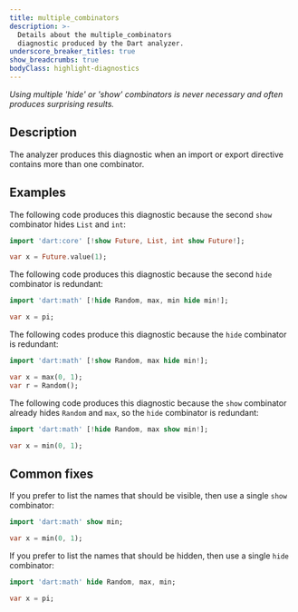 ```yaml
---
title: multiple_combinators
description: >-
  Details about the multiple_combinators
  diagnostic produced by the Dart analyzer.
underscore_breaker_titles: true
show_breadcrumbs: true
bodyClass: highlight-diagnostics
---
```


_Using multiple 'hide' or 'show' combinators is never necessary and often
produces surprising results._

## Description

The analyzer produces this diagnostic when an import or export directive
contains more than one combinator.

## Examples

The following code produces this diagnostic because the second `show`
combinator hides `List` and `int`:

```dart
import 'dart:core' [!show Future, List, int show Future!];

var x = Future.value(1);
```

The following code produces this diagnostic because
the second `hide` combinator is redundant:

```dart
import 'dart:math' [!hide Random, max, min hide min!];

var x = pi;
```

The following codes produce this diagnostic because
the `hide` combinator is redundant:

```dart
import 'dart:math' [!show Random, max hide min!];

var x = max(0, 1);
var r = Random();
```

The following code produces this diagnostic because
the `show` combinator already hides `Random` and `max`,
so the `hide` combinator is redundant:

```dart
import 'dart:math' [!hide Random, max show min!];

var x = min(0, 1);
```

## Common fixes

If you prefer to list the names that should be visible,
then use a single `show` combinator:

```dart
import 'dart:math' show min;

var x = min(0, 1);
```

If you prefer to list the names that should be hidden,
then use a single `hide` combinator:

```dart
import 'dart:math' hide Random, max, min;

var x = pi;
```
